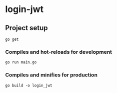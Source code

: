 # login-jwt

## Project setup
```
go get
```

### Compiles and hot-reloads for development
```
go run main.go
```

### Compiles and minifies for production
```
go build -o login_jwt
```